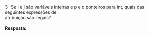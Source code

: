 3- Se i e j são variáveis inteiras e p e q ponteiros para int, quais das seguintes expressões de<br/>
atribuição são ilegais?<br/><br/>
**Resposta:**<br/><br/>

